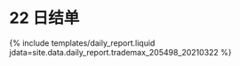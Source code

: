 # 22 日结单

{% include  templates/daily_report.liquid jdata=site.data.daily_report.trademax_205498_20210322 %}